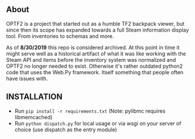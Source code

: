 ## About

OPTF2 is a project that started out as a humble TF2 backpack viewer, but since
then its scope has expanded towards a full Steam information display tool. From
inventories to schemas and more.

As of **8/30/2019** this repo is considered archived. At this point in time it might serve well as a historical artifact of what it was like working with the Steam API and items before the inventory system was normalized and OPTF2 no longer needed to exist. Otherwise it's rather outdated python2 code that uses the Web.Py framework. Itself something that people often have issues with.

## INSTALLATION

* Run `pip install -r requirements.txt` (Note: pylibmc requires libmemcached)
* Run `python dispatch.py` for local usage or via wsgi on your server of choice (use dispatch as the entry module)
